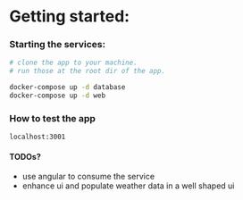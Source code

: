 # Getting started:

### Starting the services:
```sh
# clone the app to your machine.
# run those at the root dir of the app.

docker-compose up -d database
docker-compose up -d web
```

### How to test the app
```
localhost:3001
```

#### TODOs?
* use angular to consume the service
* enhance ui and populate weather data in a well shaped ui
